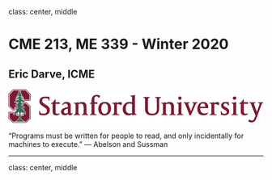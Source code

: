 class: center, middle

# CME 213, ME 339 - Winter 2020

## Eric Darve, ICME

![:width 40%](Stanford.jpg)

“Programs must be written for people to read, and only incidentally for machines to execute.”
— Abelson and Sussman

---
class: center, middle

